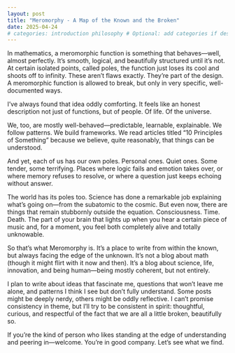 ```yaml
---
layout: post
title: "Meromorphy - A Map of the Known and the Broken"
date: 2025-04-24
# categories: introduction philosophy # Optional: add categories if desired
---
```


In mathematics, a meromorphic function is something that behaves—well, almost perfectly. It’s smooth, logical, and beautifully structured until it’s not. At certain isolated points, called poles, the function just loses its cool and shoots off to infinity. These aren’t flaws exactly. They’re part of the design. A meromorphic function is allowed to break, but only in very specific, well-documented ways.

I’ve always found that idea oddly comforting. It feels like an honest description not just of functions, but of people. Of life. Of the universe.

We, too, are mostly well-behaved—predictable, learnable, explainable. We follow patterns. We build frameworks. We read articles titled “10 Principles of Something” because we believe, quite reasonably, that things can be understood.

And yet, each of us has our own poles.
Personal ones. Quiet ones. Some tender, some terrifying.
Places where logic fails and emotion takes over, or where memory refuses to resolve, or where a question just keeps echoing without answer.

The world has its poles too. Science has done a remarkable job explaining what’s going on—from the subatomic to the cosmic. But even now, there are things that remain stubbornly outside the equation. Consciousness. Time. Death. The part of your brain that lights up when you hear a certain piece of music and, for a moment, you feel both completely alive and totally unknowable.

So that’s what Meromorphy is. It’s a place to write from within the known, but always facing the edge of the unknown. It’s not a blog about math (though it might flirt with it now and then). It’s a blog about science, life, innovation, and being human—being mostly coherent, but not entirely.

I plan to write about ideas that fascinate me, questions that won’t leave me alone, and patterns I think I see but don’t fully understand. Some posts might be deeply nerdy, others might be oddly reflective. I can’t promise consistency in theme, but I’ll try to be consistent in spirit: thoughtful, curious, and respectful of the fact that we are all a little broken, beautifully so.

If you’re the kind of person who likes standing at the edge of understanding and peering in—welcome. You’re in good company. Let’s see what we find.
